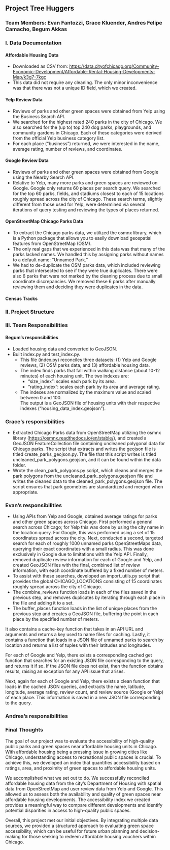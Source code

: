 ## Project Tree Huggers
### Team Members: Evan Fantozzi, Grace Kluender, Andres Felipe Camacho, Begum Akkas


### I. Data Documentation

#### Affordable Housing Data
- Downloaded as CSV from: https://data.cityofchicago.org/Community-Economic-Development/Affordable-Rental-Housing-Developments-Map/k3g7-7kgc
- This data did not require any cleaning. The only minor inconvenience was that there was not a unique ID field, which we created. 

#### Yelp Review Data
- Reviews of parks and other green spaces were obtained from Yelp using the Business Search API. 
- We searched for the highest rated 240 parks in the city of Chicago. We also searched for the (up to) top 240 dog parks, playgrounds, and community gardens in Chicago. Each of these categories were derived from the official Yelp business category list.
- For each place (“business”) returned, we were interested in the name, average rating, number of reviews, and coordinates.  

#### Google Review Data
- Reviews of parks and other green spaces were obtained from Google using the Nearby Search API.
- Relative to Yelp, many more parks and green spaces are reviewed on Google. 
Google only returns 60 places per search query. We searched for the top 60 parks, fields, and stadiums closest to each of 15 locations roughly spread across the city of Chicago. These search terms, slightly different from those used for Yelp, were determined via several iterations of query testing and reviewing the types of places returned.

#### OpenStreetMap Chicago Parks Data
- To extract the Chicago parks data, we utilized the osmnx library, which is a Python package that allows you to easily download geospatial features from OpenStreetMap (OSM).
- The only real gaps that we experienced in this data was that many of the parks lacked names. We handled this by assigning parks without names to a default name: “Unnamed Park.”
- We had to de-duplicate the OSM parks data, which included reviewing parks that intersected to see if they were true duplicates. There were also 6 parks that were not marked by the cleaning process due to small coordinate discrepancies. We removed these 6 parks after manually reviewing them and deciding they were duplicates in the data.

#### Census Tracks


### II. Project Structure



### III. Team Responsibilities

#### Begum’s responsibilities
- Loaded housing data and converted to GeoJSON.
- Built index.py and test_index.py. 
    - This file (index.py) reconciles three datasets: (1) Yelp and Google reviews, (2) OSM parks data, and (3) affordable housing data. 
    - The index finds parks that fall within walking distance (about 10-12 minutes) of each housing unit. The two indexes are:
        - “size_index”: scales each park by its area.
        - “rating_index”: scales each park by its area and average rating.
    - The indexes are normalized by the maximum value and scaled between 0 and 100.  
    The output is a GeoJSON file of housing units with their respective indexes (“housing_data_index.geojson”).
     

### Grace’s responsibilities
- Extracted Chicago Parks data from OpenStreetMap utilizing the osmnx library (https://osmnx.readthedocs.io/en/stable/), and created a GeoJSON FeatureCollection file containing uncleaned polygonal data for Chicago parks. The script that extracts and writes the geojson file is titled create_parks_geojson.py. The file that this script writes is titled uncleaned_park_polygons.geojson, and it can be found within the data folder.
- Wrote the clean_park_polygons.py script, which cleans and merges the park polygons from the uncleaned_park_polygons.geojson file and writes the cleaned data to the cleaned_park_polygons.geojson file. The script ensures that park geometries are standardized and merged when appropriate.

### Evan’s responsibilities
- Using APIs from Yelp and Google, obtained average ratings for parks and other green spaces across Chicago. First performed a general search across Chicago; for Yelp this was done by using the city name in the location query. For Google, this was performed using a set of 15 coordinates spread across the city. Next, conducted a second, targeted search for each of roughly 1000 unnamed parks OpenStreetMaps data, querying their exact coordinates with a small radius. This was done exclusively in Google due to limitations with the Yelp API. Finally, removed duplicate review information for each of Google and Yelp, and created GeoJSON files with the final, combined list of review information, with each coordinate buffered by a fixed number of meters.
- To assist with these searches, developed an import_utils.py script that provides the global CHICAGO_LOCATIONS consisting of 15 coordinates roughly spread across the city of Chicago.
- The combine_reviews function loads in each of the files saved in the previous step, and removes duplicates by iterating through each place in the file and adding it to a set.
- The buffer_places function loads in the list of unique places from the previous step and creates a GeoJSON file, buffering the point in each place by the specified number of meters. 


 It also contains a cache-key function that takes in an API URL and arguments and returns a key used to name files for caching. Lastly, it contains a function that loads in a JSON file of unnamed parks to search by location and returns a list of tuples with their latitudes and longitudes. 

For each of Google and Yelp, there exists a corresponding cached get function that searches for an existing JSON file corresponding to the query, and returns it if so. If the JSON file does not exist, then the function obtains results, raising an exception for any API issue that arises. 

Next, again for each of Google and Yelp, there exists a clean function that loads in the cached JSON queries, and extracts the name, latitude, longitude, average rating, review count, and review source (Google or Yelp) of each place. This information is saved in a new JSON file corresponding to the query.



### Andres’s responsibilities



### Final Thoughts

The goal of our project was to evaluate the accessibility of high-quality public parks and green spaces near affordable housing units in Chicago. With affordable housing being a pressing issue in growing cities like Chicago, understanding access to recreational public spaces is crucial. To achieve this, we developed an index that quantifies accessibility based on ratings, area, and proximity of green spaces to affordable housing units.

We accomplished what we set out to do. We successfully reconciled affordable housing data from the city’s Department of Housing with spatial data from OpenStreetMap and user review data from Yelp and Google. This allowed us to assess both the availability and quality of green spaces near affordable housing developments. The accessibility index we created provides a meaningful way to compare different developments and identify potential disparities in access to high-quality public spaces.

Overall, this project met our initial objectives. By integrating multiple data sources, we provided a structured approach to evaluating green space accessibility, which can be useful for future urban planning and decision-making for those seeking to redeem affordable housing vouchers within Chicago.



